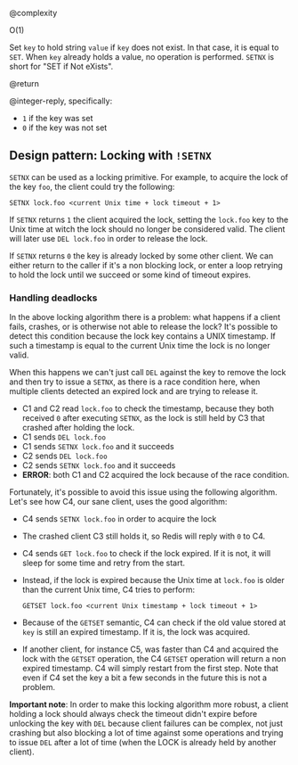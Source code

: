 @complexity

O(1)


Set `key` to hold string `value` if `key` does not exist.
In that case, it is equal to `SET`. When `key` already holds
a value, no operation is performed.
`SETNX` is short for "SET if Not eXists".

@return

@integer-reply, specifically:

* `1` if the key was set
* `0` if the key was not set

## Design pattern: Locking with `!SETNX`

`SETNX` can be used as a locking primitive. For example, to acquire
the lock of the key `foo`, the client could try the following:

    SETNX lock.foo <current Unix time + lock timeout + 1>

If `SETNX` returns `1` the client acquired the lock, setting the `lock.foo`
key to the Unix time at witch the lock should no longer be considered valid.
The client will later use `DEL lock.foo` in order to release the lock.

If `SETNX` returns `0` the key is already locked by some other client. We can
either return to the caller if it's a non blocking lock, or enter a
loop retrying to hold the lock until we succeed or some kind of timeout
expires.

### Handling deadlocks

In the above locking algorithm there is a problem: what happens if a client
fails, crashes, or is otherwise not able to release the lock?
It's possible to detect this condition because the lock key contains a
UNIX timestamp. If such a timestamp is equal to the current Unix time the lock
is no longer valid.

When this happens we can't just call `DEL` against the key to remove the lock
and then try to issue a `SETNX`, as there is a race condition here, when
multiple clients detected an expired lock and are trying to release it.

* C1 and C2 read `lock.foo` to check the timestamp, because they both received
  `0` after executing `SETNX`, as the lock is still held by C3 that crashed
  after holding the lock.
* C1 sends `DEL lock.foo`
* C1 sends `SETNX lock.foo` and it succeeds
* C2 sends `DEL lock.foo`
* C2 sends `SETNX lock.foo` and it succeeds
* **ERROR**: both C1 and C2 acquired the lock because of the race condition.

Fortunately, it's possible to avoid this issue using the following algorithm.
Let's see how C4, our sane client, uses the good algorithm:

* C4 sends `SETNX lock.foo` in order to acquire the lock
* The crashed client C3 still holds it, so Redis will reply with `0` to C4.
* C4 sends `GET lock.foo` to check if the lock expired. If it is not, it will
  sleep for some time and retry from the start.
* Instead, if the lock is expired because the Unix time at `lock.foo` is older
  than the current Unix time, C4 tries to perform:

      GETSET lock.foo <current Unix timestamp + lock timeout + 1>

* Because of the `GETSET` semantic, C4 can check if the old value stored
  at `key` is still an expired timestamp. If it is, the lock was acquired.
* If another client, for instance C5, was faster than C4 and acquired
  the lock with the `GETSET` operation, the C4 `GETSET` operation will return a non
  expired timestamp. C4 will simply restart from the first step. Note that even
  if C4 set the key a bit a few seconds in the future this is not a problem.

**Important note**: In order to make this locking algorithm more robust, a client
holding a lock should always check the timeout didn't expire before unlocking
the key with `DEL` because client failures can be complex, not just crashing
but also blocking a lot of time against some operations and trying to issue
`DEL` after a lot of time (when the LOCK is already held by another client).

